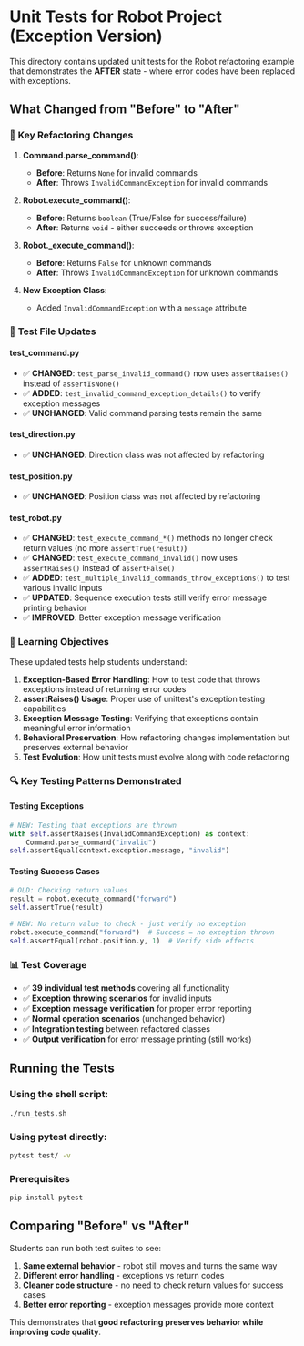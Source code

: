 # Unit Tests for Robot Project (Exception Version)

This directory contains updated unit tests for the Robot refactoring example that demonstrates the **AFTER** state - where error codes have been replaced with exceptions.

## What Changed from "Before" to "After"

### 🔄 **Key Refactoring Changes**

1. **Command.parse_command()**: 
   - **Before**: Returns `None` for invalid commands
   - **After**: Throws `InvalidCommandException` for invalid commands

2. **Robot.execute_command()**: 
   - **Before**: Returns `boolean` (True/False for success/failure)
   - **After**: Returns `void` - either succeeds or throws exception

3. **Robot._execute_command()**: 
   - **Before**: Returns `False` for unknown commands
   - **After**: Throws `InvalidCommandException` for unknown commands

4. **New Exception Class**: 
   - Added `InvalidCommandException` with a `message` attribute

### 📝 **Test File Updates**

#### **test_command.py**
- ✅ **CHANGED**: `test_parse_invalid_command()` now uses `assertRaises()` instead of `assertIsNone()`
- ✅ **ADDED**: `test_invalid_command_exception_details()` to verify exception messages
- ✅ **UNCHANGED**: Valid command parsing tests remain the same

#### **test_direction.py**
- ✅ **UNCHANGED**: Direction class was not affected by refactoring

#### **test_position.py**
- ✅ **UNCHANGED**: Position class was not affected by refactoring

#### **test_robot.py**
- ✅ **CHANGED**: `test_execute_command_*()` methods no longer check return values (no more `assertTrue(result)`)
- ✅ **CHANGED**: `test_execute_command_invalid()` now uses `assertRaises()` instead of `assertFalse()`
- ✅ **ADDED**: `test_multiple_invalid_commands_throw_exceptions()` to test various invalid inputs
- ✅ **UPDATED**: Sequence execution tests still verify error message printing behavior
- ✅ **IMPROVED**: Better exception message verification

### 🎯 **Learning Objectives**

These updated tests help students understand:

1. **Exception-Based Error Handling**: How to test code that throws exceptions instead of returning error codes
2. **assertRaises() Usage**: Proper use of unittest's exception testing capabilities
3. **Exception Message Testing**: Verifying that exceptions contain meaningful error information
4. **Behavioral Preservation**: How refactoring changes implementation but preserves external behavior
5. **Test Evolution**: How unit tests must evolve along with code refactoring

### 🔍 **Key Testing Patterns Demonstrated**

#### **Testing Exceptions**
```python
# NEW: Testing that exceptions are thrown
with self.assertRaises(InvalidCommandException) as context:
    Command.parse_command("invalid")
self.assertEqual(context.exception.message, "invalid")
```

#### **Testing Success Cases**
```python
# OLD: Checking return values
result = robot.execute_command("forward")
self.assertTrue(result)

# NEW: No return value to check - just verify no exception
robot.execute_command("forward")  # Success = no exception thrown
self.assertEqual(robot.position.y, 1)  # Verify side effects
```

### 📊 **Test Coverage**

- ✅ **39 individual test methods** covering all functionality
- ✅ **Exception throwing scenarios** for invalid inputs
- ✅ **Exception message verification** for proper error reporting
- ✅ **Normal operation scenarios** (unchanged behavior)
- ✅ **Integration testing** between refactored classes
- ✅ **Output verification** for error message printing (still works)

## Running the Tests

### Using the shell script:
```bash
./run_tests.sh
```

### Using pytest directly:
```bash
pytest test/ -v
```

### Prerequisites
```bash
pip install pytest
```

## Comparing "Before" vs "After"

Students can run both test suites to see:
1. **Same external behavior** - robot still moves and turns the same way
2. **Different error handling** - exceptions vs return codes
3. **Cleaner code structure** - no need to check return values for success cases
4. **Better error reporting** - exception messages provide more context

This demonstrates that **good refactoring preserves behavior while improving code quality**.
